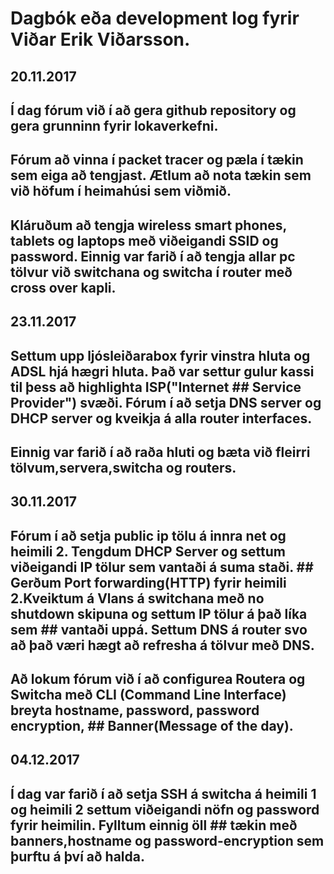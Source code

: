 # Dagbók eða development log fyrir Viðar Erik Viðarsson.

## 20.11.2017
## Í dag fórum við í að gera github repository og gera grunninn fyrir lokaverkefni.
## Fórum að vinna í packet tracer og pæla í tækin sem eiga að tengjast. Ætlum að nota tækin sem við höfum í heimahúsi sem viðmið.
## Kláruðum að tengja wireless smart phones, tablets og laptops með viðeigandi SSID og password. Einnig var farið í að tengja allar pc tölvur við switchana og switcha í router með cross over kapli.

## 23.11.2017
## Settum upp ljósleiðarabox fyrir vinstra hluta og ADSL hjá hægri hluta. Það var settur gulur kassi til þess að highlighta ISP("Internet ## Service Provider") svæði. Fórum í að setja DNS server og DHCP server og kveikja á alla router interfaces.
## Einnig var farið í að raða hluti og bæta við fleirri tölvum,servera,switcha og routers.

## 30.11.2017
## Fórum í að setja public ip tölu á innra net og heimili 2. Tengdum DHCP Server og settum viðeigandi IP tölur sem vantaði á suma staði. ## Gerðum Port forwarding(HTTP) fyrir heimili 2.Kveiktum á Vlans á switchana með no shutdown skipuna og settum IP tölur á það líka sem     ##  vantaði uppá. Settum DNS á router svo að það væri hægt að refresha á tölvur með DNS.
## Að lokum fórum við í að configurea Routera og Switcha með CLI (Command Line Interface) breyta hostname, password, password encryption, ## Banner(Message of the day).

## 04.12.2017
## Í dag var farið í að setja SSH á switcha á heimili 1 og heimili 2 settum viðeigandi nöfn og password fyrir heimilin. Fylltum einnig öll ## tækin með banners,hostname og password-encryption sem þurftu á því að halda.
